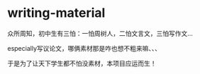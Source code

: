 # writing-material

众所周知，初中生有三怕：一怕周树人，二怕文言文，三怕写作文...

especially写议论文，哪俩素材那是咋也想不粗来嘛、、、

于是为了让天下学生都不怕没素材，本项目应运而生！
